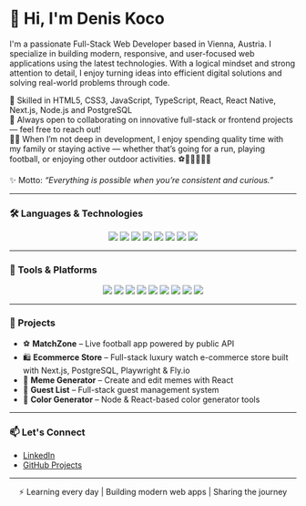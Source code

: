 # 👋 Hi, I'm Denis Koco

I'm a passionate Full-Stack Web Developer based in Vienna, Austria. I specialize in building modern, responsive, and user-focused web applications using the latest technologies. With a logical mindset and strong attention to detail, I enjoy turning ideas into efficient digital solutions and solving real-world problems through code.

🌱 Skilled in HTML5, CSS3, JavaScript, TypeScript, React, React Native, Next.js, Node.js and PostgreSQL  
💬 Always open to collaborating on innovative full-stack or frontend projects — feel free to reach out!  
🧘‍♂️ When I’m not deep in development, I enjoy spending quality time with my family or staying active — whether that’s going for a run, playing football, or enjoying other outdoor activities. ⚽🏃‍♂️👨‍👩‍👧

✨ Motto: _“Everything is possible when you’re consistent and curious.”_

---

### 🛠️ Languages & Technologies

<p align="center">
  <img src="https://img.shields.io/badge/HTML5-E34F26?style=for-the-badge&logo=html5&logoColor=white" />
  <img src="https://img.shields.io/badge/CSS3-1572B6?style=for-the-badge&logo=css3&logoColor=white" />
  <img src="https://img.shields.io/badge/JavaScript-F7DF1E?style=for-the-badge&logo=javascript&logoColor=black" />
  <img src="https://img.shields.io/badge/TypeScript-3178C6?style=for-the-badge&logo=typescript&logoColor=white" />
  <img src="https://img.shields.io/badge/React-20232A?style=for-the-badge&logo=react&logoColor=61DAFB" />
  <img src="https://img.shields.io/badge/Next.js-000000?style=for-the-badge&logo=nextdotjs&logoColor=white" />
  <img src="https://img.shields.io/badge/Node.js-339933?style=for-the-badge&logo=nodedotjs&logoColor=white" />
  <img src="https://img.shields.io/badge/PostgreSQL-4169E1?style=for-the-badge&logo=postgresql&logoColor=white" /> 
</p>

---

### 🧰 Tools & Platforms

<p align="center">
  <img src="https://img.shields.io/badge/VS%20Code-007ACC?style=for-the-badge&logo=visual-studio-code&logoColor=white" />
  <img src="https://img.shields.io/badge/Git-F05032?style=for-the-badge&logo=git&logoColor=white" />
  <img src="https://img.shields.io/badge/GitHub-181717?style=for-the-badge&logo=github&logoColor=white" />
  <img src="https://img.shields.io/badge/Figma-F24E1E?style=for-the-badge&logo=figma&logoColor=white" />
  <img src="https://img.shields.io/badge/Postman-FF6C37?style=for-the-badge&logo=postman&logoColor=white" />
  <img src="https://img.shields.io/badge/Jest-C21325?style=for-the-badge&logo=jest&logoColor=white" />
  <img src="https://img.shields.io/badge/Playwright-2EAD33?style=for-the-badge&logo=playwright&logoColor=white" />
  <img src="https://img.shields.io/badge/PNPM-F69220?style=for-the-badge&logo=pnpm&logoColor=white" />
  <img src="https://img.shields.io/badge/Fly.io-011E3C?style=for-the-badge&logo=flydotio&logoColor=white" />
</p>

---

### 🚀 Projects

- ⚽ **MatchZone** – Live football app powered by public API
- 🛍️ **Ecommerce Store** – Full-stack luxury watch e-commerce store built with Next.js, PostgreSQL, Playwright & Fly.io    
- 🎨 **Meme Generator** – Create and edit memes with React  
- 📝 **Guest List** – Full-stack guest management system  
- 🎯 **Color Generator** – Node & React-based color generator tools  

---

### 📫 Let's Connect

- [LinkedIn](https://www.linkedin.com/in/denis-koco)
- [GitHub Projects](https://github.com/denis-1989)

---

<p align="center">
  ⚡ Learning every day | Building modern web apps | Sharing the journey
</p>


